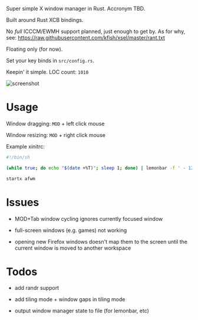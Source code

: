 Super simple X window manager in Rust. Accronym TBD.

Built around Rust XCB bindings.

No *full* ICCCM/EWMH support planned, just enough to get by. As
for why, see: https://raw.githubusercontent.com/kfish/xsel/master/rant.txt

Floating only (for now).

Set your key binds in `src/config.rs`.

Keepin' it simple. LOC count: `1010`

![screenshot](https://github.com/grufwub/afwm/raw/master/screenshot.png)

# Usage

Window dragging: `MOD` + left click mouse

Window resizing: `MOD` + right click mouse

Example xinitrc:
```sh
#!/bin/sh

(while true; do echo "$(date +%T)"; sleep 1; done) | lemonbar -f ' - 12' &

startx afwm
```

# Issues

- MOD+Tab window cycling ignores currently focused window

- full-screen windows (e.g. games) not working

- opening new Firefox windows doesn't map them to the screen until the current
  window is moved to another workspace

# Todos

- add randr support

- add tiling mode + window gaps in tiling mode

- output window manager state to file (for lemonbar, etc)